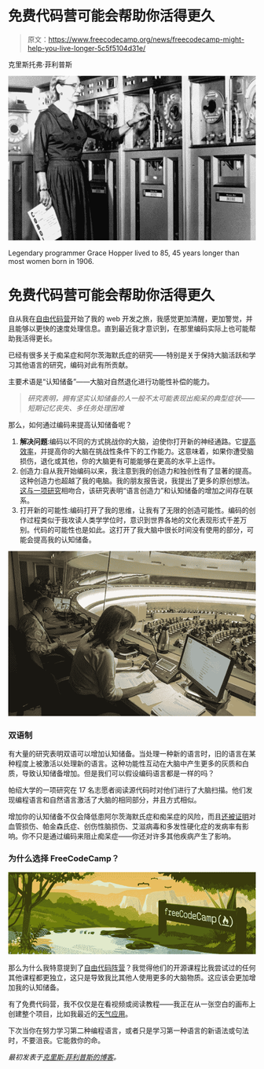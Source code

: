 # 免费代码营可能会帮助你活得更久

> 原文：<https://www.freecodecamp.org/news/freecodecamp-might-help-you-live-longer-5c5f5104d31e/>

克里斯托弗·菲利普斯

![1*qD_S9F_j2k-hjBLhxtqETw](img/5ef254280a4ba76fe68e295874c7d956.png)

Legendary programmer Grace Hopper lived to 85, 45 years longer than most women born in 1906.

# 免费代码营可能会帮助你活得更久

自从我在[自由代码营](http://freecodecamp.com)开始了我的 web 开发之旅，我感觉更加清醒，更加警觉，并且能够以更快的速度处理信息。直到最近我才意识到，在那里编码实际上也可能帮助我活得更长。

已经有很多关于痴呆症和阿尔茨海默氏症的研究——特别是关于保持大脑活跃和学习其他语言的研究，编码对此有所贡献。

主要术语是“认知储备”——大脑对自然退化进行功能性补偿的能力。

> *研究表明，拥有坚实认知储备的人一般不太可能表现出痴呆的典型症状——短期记忆丧失、多任务处理困难*

那么，如何通过编码来提高认知储备呢？

1.  **解决问题**:编码以不同的方式挑战你的大脑，迫使你打开新的神经通路。它[提高效率](http://www.cumc.columbia.edu/dept/sergievsky/pdfs/CogResTheory.pdf)，并提高你的大脑在挑战性条件下的工作能力。这意味着，如果你遭受脑损伤，退化或其他，你的大脑更有可能能够在更高的水平上运作。
2.  创造力:自从我开始编码以来，我注意到我的创造力和独创性有了显著的提高。这种创造力也超越了我的电脑。我的朋友报告说，我提出了更多的原创想法。[这与一项研究](http://onlinelibrary.wiley.com/doi/10.1002/jocb.62/abstract)相吻合，该研究表明“语言创造力”和认知储备的增加之间存在联系。
3.  打开新的可能性:编码打开了我的思维，让我有了无限的创造可能性。编码的创作过程类似于我攻读人类学学位时，意识到世界各地的文化表现形式千差万别。代码的可能性也是如此。这打开了我大脑中很长时间没有使用的部分，可能会提高我的认知储备。

![1*P81Ys5I1K0mgd6emtU2qHA](img/16018f96993c03b2781bdcbd75604565.png)

### **双语制**

有大量的研究表明双语可以增加认知储备。当处理一种新的语言时，旧的语言在某种程度上被激活以处理新的语言。这种功能性互动在大脑中产生更多的灰质和白质，导致认知储备增加。但是我们可以假设编码语言都是一样的吗？

帕绍大学的一项研究在 17 名志愿者阅读源代码时对他们进行了大脑扫描。他们发现编程语言和自然语言激活了大脑的相同部分，并且方式相似。

增加你的认知储备不仅会降低患阿尔茨海默氏症和痴呆症的风险，而且[还被证明](http://www.cumc.columbia.edu/dept/sergievsky/pdfs/cognitivereserveinaging.pdf)对血管损伤、帕金森氏症、创伤性脑损伤、艾滋病毒和多发性硬化症的发病率有影响。你不只是通过编码来阻止痴呆症——你还对许多其他疾病产生了影响。

### 为什么选择 FreeCodeCamp？

![1*USVOsF5qZ-lwf3OEmDZpJw](img/a7c1c3a60f99f80ef3006871fabebdc3.png)

那么为什么我特意提到了[自由代码阵营](http://www.freecodecamp.com)？我觉得他们的开源课程比我尝试过的任何其他课程都更独立，这只是导致我比其他人使用更多的大脑物质。这应该会更加增加我的认知储备。

有了免费代码营，我不仅仅是在看视频或阅读教程——我正在从一张空白的画布上创建整个项目，比如我最近的[天气应用](http://codepen.io/chris_is_phillips/pen/zvMvWz)。

下次当你在努力学习第二种编程语言，或者只是学习第一种语言的新语法或句法时，不要沮丧。它能救你的命。

*最初发表于[克里斯·菲利普斯的博客](http://blog.cphillips.co.uk/2015/11/freecodecamp-might-help-you-live-longer-2/)。*